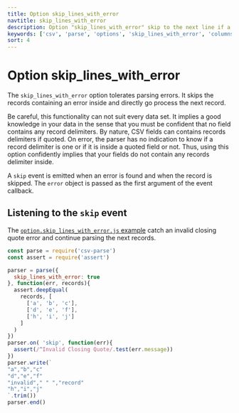 ```yaml
---
title: Option skip_lines_with_error
navtitle: skip_lines_with_error
description: Option "skip_lines_with_error" skip to the next line if a parsing error occurred.
keywords: ['csv', 'parse', 'options', 'skip_lines_with_error', 'columns']
sort: 4
---
```


# Option skip\_lines\_with\_error

The `skip_lines_with_error` option tolerates parsing errors. It skips the records containing an error inside and directly go process the next record.

Be careful, this functionality can not suit every data set. It implies a good knowledge in your data in the sense that you must be confident that no field contains any record delimiters. By nature, CSV fields can contains records delimiters if quoted. On error, the parser has no indication to know if a record delimiter is one or if it is inside a quoted field or not. Thus, using this option confidently implies that your fields do not contain any records delimiter inside.

A `skip` event is emitted when an error is found and when the record is skipped. The `error` object is passed as the first argument of the event callback.

## Listening to the `skip` event

The [`option.skip_lines_with_error.js` example](https://github.com/adaltas/node-csv-parse/blob/master/samples/option.skip_lines_with_error.js) catch an invalid closing quote error and continue parsing the next records.

```js
const parse = require('csv-parse')
const assert = require('assert')

parser = parse({
  skip_lines_with_error: true
}, function(err, records){
  assert.deepEqual(
    records, [
      ['a', 'b', 'c'],
      ['d', 'e', 'f'],
      ['h', 'i', 'j']
    ]
  )
})
parser.on( 'skip', function(err){
  assert(/^Invalid Closing Quote/.test(err.message))
})
parser.write(`
"a","b","c"
"d","e","f"
"invalid"," " ","record"
"h","i","j"
`.trim())
parser.end()
```
